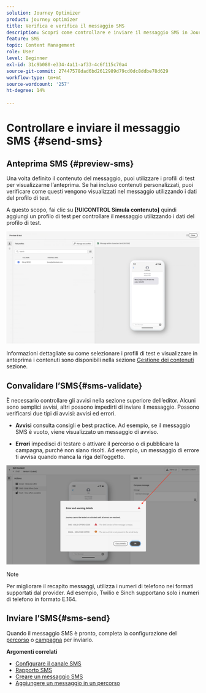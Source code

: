 ```yaml
---
solution: Journey Optimizer
product: journey optimizer
title: Verifica e verifica il messaggio SMS
description: Scopri come controllare e inviare il messaggio SMS in Journey Optimizer
feature: SMS
topic: Content Management
role: User
level: Beginner
exl-id: 31c9b080-e334-4a11-af33-4c6f115c70a4
source-git-commit: 27447578dad6bd2612989d79cd0dc8ddbe78d629
workflow-type: tm+mt
source-wordcount: '257'
ht-degree: 14%

---
```


# Controllare e inviare il messaggio SMS {#send-sms}

## Anteprima SMS {#preview-sms}

Una volta definito il contenuto del messaggio, puoi utilizzare i profili di test per visualizzarne l’anteprima. Se hai incluso contenuti personalizzati, puoi verificare come questi vengono visualizzati nel messaggio utilizzando i dati del profilo di test.

A questo scopo, fai clic su **[!UICONTROL Simula contenuto]** quindi aggiungi un profilo di test per controllare il messaggio utilizzando i dati del profilo di test.

![](assets/sms_preview_2.png)

Informazioni dettagliate su come selezionare i profili di test e visualizzare in anteprima i contenuti sono disponibili nella sezione [Gestione dei contenuti](../content-management/preview-test.md) sezione.

## Convalidare l’SMS{#sms-validate}

È necessario controllare gli avvisi nella sezione superiore dell’editor. Alcuni sono semplici avvisi, altri possono impedirti di inviare il messaggio. Possono verificarsi due tipi di avvisi: avvisi ed errori.

* **Avvisi** consulta consigli e best practice. Ad esempio, se il messaggio SMS è vuoto, viene visualizzato un messaggio di avviso.

* **Errori** impedisci di testare o attivare il percorso o di pubblicare la campagna, purché non siano risolti. Ad esempio, un messaggio di errore ti avvisa quando manca la riga dell’oggetto.

![](assets/sms-alert-button.png)

>[!NOTE]
>
> Per migliorare il recapito messaggi, utilizza i numeri di telefono nei formati supportati dal provider. Ad esempio, Twilio e Sinch supportano solo i numeri di telefono in formato E.164.

## Inviare l’SMS{#sms-send}

Quando il messaggio SMS è pronto, completa la configurazione del [percorso](../building-journeys/journey-gs.md) o [campagna](../campaigns/create-campaign.md) per inviarlo.

**Argomenti correlati**

* [Configurare il canale SMS](sms-configuration.md)
* [Rapporto SMS](../reports/journey-global-report.md#sms-global)
* [Creare un messaggio SMS](create-sms.md)
* [Aggiungere un messaggio in un percorso](../building-journeys/journeys-message.md)
